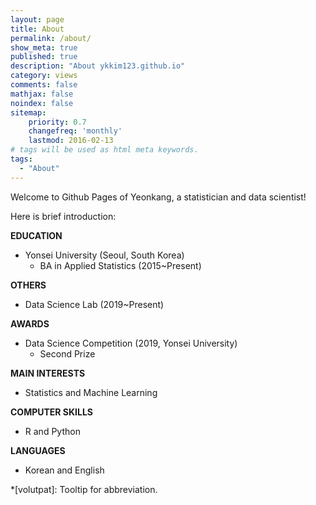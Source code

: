 ```yaml
---
layout: page
title: About
permalink: /about/
show_meta: true
published: true
description: "About ykkim123.github.io"
category: views
comments: false
mathjax: false
noindex: false
sitemap:
    priority: 0.7
    changefreq: 'monthly'
    lastmod: 2016-02-13
# tags will be used as html meta keywords.    
tags:
  - "About"
---
```


Welcome to Github Pages of Yeonkang, a statistician and data scientist!

Here is brief introduction:


**EDUCATION**
- Yonsei University (Seoul, South Korea)
  - BA in Applied Statistics (2015~Present)

**OTHERS**
- Data Science Lab (2019~Present)

**AWARDS**
- Data Science Competition (2019, Yonsei University)
  - Second Prize

**MAIN INTERESTS**
- Statistics and Machine Learning

**COMPUTER SKILLS**
- R and Python

**LANGUAGES**
- Korean and English

*[volutpat]: Tooltip for abbreviation.
